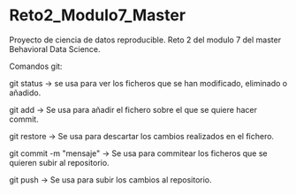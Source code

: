 # Reto2_Modulo7_Master
Proyecto de ciencia de datos reproducible. Reto 2 del modulo 7 del master Behavioral Data Science.

Comandos git:

git status -> se usa para ver los ficheros que se han modificado, eliminado o añadido.

git add <nombre del fichero> -> Se usa para añadir el fichero sobre el que se quiere hacer commit.

git restore <nombre del fichero> -> Se usa para descartar los cambios realizados en el fichero.

git commit -m "mensaje" -> Se usa para commitear los ficheros que se quieren subir al repositorio.

git push -> Se usa para subir los cambios al repositorio.
